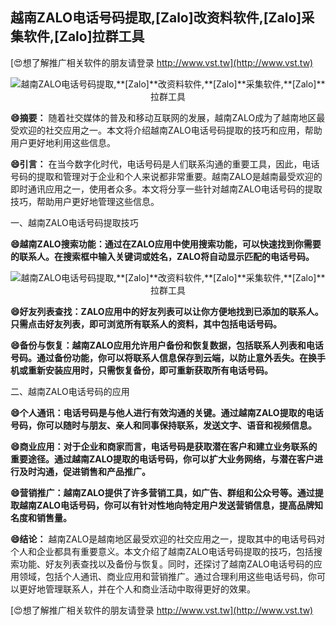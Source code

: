 ## **越南ZALO电话号码提取,**[Zalo]**改资料软件,**[Zalo]**采集软件,**[Zalo]**拉群工具**

[😍想了解推广相关软件的朋友请登录 http://www.vst.tw](http://www.vst.tw)

 <center><img src="https://vst.tw/MP4/tuiguang/png/0.png" alt="越南ZALO电话号码提取,**[Zalo]**改资料软件,**[Zalo]**采集软件,**[Zalo]**拉群工具"></center>

**😄摘要：**
随着社交媒体的普及和移动互联网的发展，越南ZALO成为了越南地区最受欢迎的社交应用之一。本文将介绍越南ZALO电话号码提取的技巧和应用，帮助用户更好地利用这些信息。

**😄引言：**
在当今数字化时代，电话号码是人们联系沟通的重要工具，因此，电话号码的提取和管理对于企业和个人来说都非常重要。越南ZALO是越南最受欢迎的即时通讯应用之一，使用者众多。本文将分享一些针对越南ZALO电话号码的提取技巧，帮助用户更好地管理这些信息。

一、越南ZALO电话号码提取技巧

**😄越南ZALO搜索功能：通过在ZALO应用中使用搜索功能，可以快速找到你需要的联系人。在搜索框中输入关键词或姓名，ZALO将自动显示匹配的电话号码。**

 <center><img src="https://vst.tw/MP4/tuiguang/png/0.png" alt="越南ZALO电话号码提取,**[Zalo]**改资料软件,**[Zalo]**采集软件,**[Zalo]**拉群工具"></center>

**😄好友列表查找：ZALO应用中的好友列表可以让你方便地找到已添加的联系人。只需点击好友列表，即可浏览所有联系人的资料，其中包括电话号码。**

**😄备份与恢复：越南ZALO应用允许用户备份和恢复数据，包括联系人列表和电话号码。通过备份功能，你可以将联系人信息保存到云端，以防止意外丢失。在换手机或重新安装应用时，只需恢复备份，即可重新获取所有电话号码。**

二、越南ZALO电话号码的应用

**😄个人通讯：电话号码是与他人进行有效沟通的关键。通过越南ZALO提取的电话号码，你可以随时与朋友、亲人和同事保持联系，发送文字、语音和视频信息。**

**😄商业应用：对于企业和商家而言，电话号码是获取潜在客户和建立业务联系的重要途径。通过越南ZALO提取的电话号码，你可以扩大业务网络，与潜在客户进行及时沟通，促进销售和产品推广。**

**😄营销推广：越南ZALO提供了许多营销工具，如广告、群组和公众号等。通过提取越南ZALO电话号码，你可以有针对性地向特定用户发送营销信息，提高品牌知名度和销售量。**

**😄结论：**
越南ZALO是越南地区最受欢迎的社交应用之一，提取其中的电话号码对个人和企业都具有重要意义。本文介绍了越南ZALO电话号码提取的技巧，包括搜索功能、好友列表查找以及备份与恢复。同时，还探讨了越南ZALO电话号码的应用领域，包括个人通讯、商业应用和营销推广。通过合理利用这些电话号码，你可以更好地管理联系人，并在个人和商业活动中取得更好的效果。

[😍想了解推广相关软件的朋友请登录 http://www.vst.tw](http://www.vst.tw)



